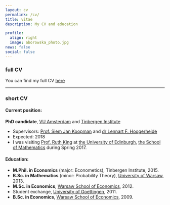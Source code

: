 ```yaml
---
layout: cv
permalink: /cv/
title: vitae
description: My CV and education

profile:
  align: right
  image: aborowska_photo.jpg
news: false
social: false
---
```

 
### full CV

You can find my full CV <a class="page-link" href="{{ '/cv/aborowska_cv.pdf' | prepend: site.baseurl | prepend: site.url }}">here</a>  

------

### short CV

#### Current position:
__PhD candidate__, [VU Amsterdam](http://www.vu.nl) and [Tinbergen Institute](http://www.tinbergen.nl)

* Supervisors:  [Prof. Siem Jan Koopman](http://sjkoopman.net/) and [dr Lennart F. Hoogerheide](https://research.vu.nl/en/persons/lennart-hoogerheide)
* Expected: 2018
* I was visiting [Prof. Ruth King](http://www.maths.ed.ac.uk/~rking33/) at [the University of Edinburgh](http://www.ed.ac.uk/), [the School of Mathematics](http://www.maths.ed.ac.uk/school-of-mathematics/research/statistics) during Spring 2017.

	
#### Education:

* __M.Phil. in Economics__ (major: Econometics), Tinbergen Institute, 2015.
* __B.Sc. in Mathematics__ (minor: Probability Theory), [University of Warsaw](http://www.mimuw.edu.pl/?LANG=en&para=&parb=), 2013.
* __M.Sc. in Economics__, [Warsaw School of Economics](http://www.sgh.waw.pl/en/Pages/default.aspx), 2012.
* Student exchange, [University of Goettingen](http://www.uni-goettingen.de/en/1.html), 2011.
* __B.Sc. in Economics__, [Warsaw School of Economics](http://www.sgh.waw.pl/en/Pages/default.aspx), 2009.
  